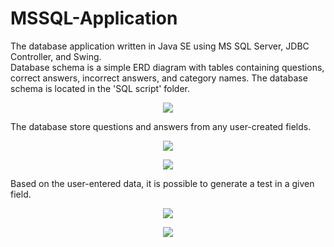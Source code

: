 # MSSQL-Application
<p align="left" style="display:block;">
The database application written in Java SE using MS SQL Server, JDBC Controller, and Swing.<br>
Database schema is a simple ERD diagram with tables containing questions, correct answers, incorrect answers, and category names. 
The database schema is located in the 'SQL script' folder.
</p>
<p align="center" style="display:block;">
  <img src="https://image.ibb.co/g30c4d/Przechwytywanie.jpg"/>
</p>
<p align="left" style="display:block;">
The database store questions and answers from any user-created fields.
</p>
<p align="center" style="display:block;">
  <img src="https://preview.ibb.co/jMGQPd/2.jpg"/>
</p>
<p align="center" style="display:block;">
  <img src="https://preview.ibb.co/hdia7y/3.jpg"/>
</p>
<p align="left" style="display:block;">
Based on the user-entered data, it is possible to generate a test in a given field.
</p>
<p align="center" style="display:block;">
  <img src="https://image.ibb.co/eOcXLJ/4.jpg"/>
</p>
<p align="center" style="display:block;">
  <img src="https://image.ibb.co/jQDYSy/6.jpg"/>
</p>
